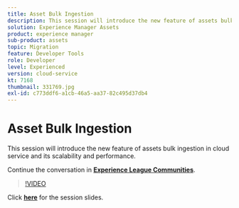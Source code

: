 ```yaml
---
title: Asset Bulk Ingestion
description: This session will introduce the new feature of assets bulk ingestion in cloud service and its scalability & performance. This session was delivered as part of Adobe Developers Live Content event.
solution: Experience Manager Assets
product: experience manager
sub-product: assets
topic: Migration
feature: Developer Tools
role: Developer
level: Experienced
version: cloud-service
kt: 7168
thumbnail: 331769.jpg
exl-id: c773ddf6-a1cb-46a5-aa37-82c495d37db4
---
```

# Asset Bulk Ingestion 

This session will introduce the new feature of assets bulk ingestion in cloud service and its scalability and performance.

Continue the conversation in **[Experience League Communities](http://adobe.ly/36Yd3v6)**.

>[!VIDEO](https://video.tv.adobe.com/v/331769/?quality=12&learn=on&hidetitle=true)

Click **[here](/help/events/assets/asset-bulk-ingestion.pdf)** for the session slides.
